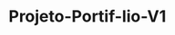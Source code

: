 # Projeto-Portif-lio-V1


<!DOCTYPE html>
<html lang="pt-br">

<head>
    <meta charset="UTF-8">
    <meta http-equiv="X-UA-Compatible" content="IE=edge">
    <meta name="viewport" content="width=device-width, initial-scale=1.0">
    <link rel="stylesheet" href="css/style.css">
    <style>
        /* GLOBAL */

@import url("https://fonts.googleapis.com/css2?family=Rubik:wght@300&display=swap");

body {
  font-family: "Rubik", Arial, sans-serif;
  margin: 0px;
  color: #141414;
}

h1,
h2,
h3,
p {
  margin: 0px;
  padding: 0px;
  list-style: none;
}

ul {
  margin: 0px;
  padding: 0px;
  list-style: none;
}

img {
  max-width: 100%;
  display: block;
}

.subtitulo {
  font-size: 5rem;
  line-height: 1;
  text-transform: uppercase;
}

@media (max-width: 800px) {
  .subtitulo {
    font-size: 3rem;
    text-transform: capitalize;
    max-width: initial !important;
  }
}

/* HEADER */

.header {
  max-width: 1200px;
  padding: 40px 20px;
  margin: 0 auto;
  display: flex;
  justify-content: space-between;
  align-items: center;
}

.header-menu {
  display: flex;
  flex-wrap: wrap;
  gap: 10px;
  justify-content: center;
}

.header-menu a {
  font-size: 1.125rem;
  line-height: 1.3;
  padding: 10px 20px;
  text-decoration: none;
  color: #141414;
  display: block;
}

@media (max-width: 800px) {
  .header {
    flex-direction: column;
    gap: 40px;
    padding: 20px;
  }

  .header a {
    background: #f5f5f5;
    border-radius: 4px;
  }
}

/* INTRODUÇÃO */

.introducao {
  max-width: 1200px;
  padding: 40px 20px;
  margin: 0 auto;
  display: grid;
  grid-template-columns: 1fr 2fr;
  gap: 100px;
  align-items: center;
}

.introducao h1 {
  font-size: 4.5rem;
  line-height: 1.125;
  margin-bottom: 30px;
  position: relative;
}

.introducao h1::before {
  content: "";
  display: block;
  width: 130px;
  height: 100px;
  background: url("/img/Detalhe.svg") no-repeat center;
  position: absolute;
  top: -20px;
  left: -50px;
  z-index: -1;
}

.introducao p {
  font-size: 1.5rem;
  color: #525252;
}

@media (max-width: 1000px) {
  .introducao h1 {
    font-size: 3rem;
  }
}

@media (max-width: 800px) {
  .introducao {
    grid-template-columns: 1fr 1fr;
    gap: 40px;
    font-size: 2rem;
  }
  
  .introducao h1::before {
    width: 30px;
    height: 10px;
    left: 0px;
  }
}

@media (max-width: 400px) {
  .introducao {
    grid-template-columns: 1fr;
  }

  .introducao img {
    display: none;
  }
}

/* EXPERIENCIA */

.projetos {
  max-width: 1200px;
  padding: 40px 20px;
  margin: 0 auto;
  display: grid;
  grid-template-columns: 1fr 2fr;
  gap: 100px;
}

.projetos .subtitulo {
  color: #e0e0e0;
}

.projetos-texto {
  font-size: 1.5rem;
  line-height: 1.33;
  max-width: 40ch;
  margin-bottom: 60px;
  color: #525252;
}

.projetos-texto strong {
  color: #141414;
}

.empresa {
  display: grid;
  grid-template-columns: 1fr 1fr;
  gap: 10px 20px;
  padding: 20px;
  background: #f5f5f5;
  margin-bottom: 20px;
  border-radius: 4px;
  position: relative;
}

.empresa::before {
  content: "";
  display: block;
  width: 4px;
  height: 20px;
  background: linear-gradient(#99f9f9, #0085ff);
  position: absolute;
  top: 20px;
  left: -4px;
}

.empresa-ano {
  position: absolute;
  top: 22px;
  left: -100px;
  text-align: right;
  width: 80px;
  color: #525252;
  font-size: 0.875rem;
}

.empresa-titulo {
  font-size: 1.12rem;
  line-height: 1.1;
  font-weight: bold;
}

.empresa-texto {
  font-size: 0.875rem;
  line-height: 1.4;
  color: #525252;
}

.empresa-habilidade {
  display: flex;
  flex-wrap: wrap;
  gap: 10px;
  align-content: start;
}

.empresa-habilidade li {
  font-size: 0.875rem;
  line-height: 1.4;
  border-radius: 4px;
  background: #fff;
  padding: 5px 10px;
}

@media (max-width: 800px) {
  .projetos {
    grid-template-columns: 1fr;
    gap: 40px;
  }

  .projetos .subtitulo {
    color: #141414;
  }

  .projetos-texto {
    font-size: 1.25rem;
  }

  .empresa-ano {
    position: initial;
    order: 1;
    width: initial;
    text-align: left;
  }

  .empresa-ano {
    content: "Ano";
  }
}

@media (max-width: 400px) {
  .empresa {
    grid-template-columns: 1fr;
  }
}

/* FORMACAO */

.formacao {
  background: #141414;
  color: white;
}

.formacao-container {
  max-width: 1200px;
  padding: 120px 20px;
  margin: 0 auto;
  display: grid;
  grid-template-columns: 1fr 2fr;
  gap: 100px;
  position: relative;
}

.formacao-container::after {
  content: "";
  display: block;
  width: 130px;
  height: 100px;
  background: url(../img/Detalhe.svg) no-repeat center;
  position: absolute;
  bottom: -50px;
  left: 20px;
}

.formacao .subtitulo {
  color: #000000;
  max-width: 5ch;
}

.formacao-texto {
  font-size: 1.5rem;
  line-height: 1.33;
  max-width: 40ch;
  margin-bottom: 60px;
  color: #a3a3a3;
}

.formacao-texto strong {
  color: #fff;
}

.faculdade-lista {
  display: flex;
  flex-wrap: wrap;
  gap: 20px;
  margin-bottom: 60px;
}

.faculdade {
  flex: 1;
  background: #000;
  padding: 20px;
  border-radius: 4px;
  display: flex;
  flex-direction: column;
}

.faculdade-tipo {
  font-size: .875rem;
  text-transform: uppercase;
  color: #a3a3a3;
  margin-bottom: 10px;
}

.faculdade-curso {
  flex: 1;
  font-size: 1.125rem;
  line-height: 1.4;
  margin-bottom: 40px;
  position: relative;
}

.faculdade-curso::before {
  content: "";
  display: block;
  width: 4px;
  height: 20px;
  background: linear-gradient(#99f9f9, #0085ff);
  position: absolute;
  left: -24px;
}

.faculdade-instituicao {
  font-size: 1.125rem;
  color: #a3a3a3;
}

.cursos {
  margin-bottom: 60px;
}

.formacao-extra h3 {
  font-size: .875rem;
  line-height: 1.4;
  color: #8f8f8f;
  text-transform: uppercase;
  margin-bottom: 30px;
  position: relative;
}

.formacao-extra h3::before {
  display: block;
  content: "";
  width: 24px;
  height: 24px;
  position: absolute;
  left: -36px;
  top: -4px;
}

.cursos h3::before {
  background: url(/img/cursos.svg) no-repeat center center;
}

.idiomas h3::before {
  background: url(/img/idioma.svg) no-repeat center center;
}

.formacao-extra li {
  font-size: 1.125rem;
  line-height: 1.1;
  margin-bottom: 20px;
}

.formacao-extra span {
  color: #8f8f8f;
}

.cursos li {
  display: flex;
  justify-content: space-between;
}

@media (max-width: 800px) {
  .formacao-container {
    grid-template-columns: 1fr;
    padding: 60px 20px;
    gap: 40px;
  }

  .formacao .subtitulo {
    color: #fff;
  }

  .formacao-texto {
    font-size: 1.25rem;
  }

  .formacao-extra h3::before {
    position: initial;
    margin-bottom: 10px;
  }
}

/* FOOTER */

.footer {
  background: #000;
}

.footer-container {
  max-width: 1200px;
  padding: 120px 20px 60px 20px;
  margin: 0 auto;
  display: grid;
  grid-template-columns: 1fr 2fr;
  gap: 100px;
  align-items: center;
}

.footer-texto {
  font-size: 1.5rem;
  line-height: 1.33;
  color: #cccccc;
}

.footer-contato li {
  font-weight: bold;
  font-size: 2.25rem;
  line-height: 1.1;
  color: #ffffff;
  margin-bottom: 30px;
}

.footer-contato li a {
  color: #ffffff;
}

.footer-copy {
  grid-column: 1 / -1;
  font-size: 1.125rem;
  color: #8f8f8f;
}

@media (max-width: 800px) {
  .footer-container {
    grid-template-columns: 1fr;
    gap: 40px;
  }

  .footer-contato li {
    font-size: 1.5rem;
  }
}















    </style>
    <title>Guilherme Bastidas</title>
</head>

<body>
    <header class="header">

        <a href="index.html"><img src="img/Guilherme Bastidas.svg" alt=""></a>

        <nav>
            <ul class="header-menu">
                <li><a href="#projetos">Projetos</a></li>
                <li><a href="#formacao">Formação</a></li>
                <li><a href="#contato">Contato</a></li>
            </ul>
        </nav>
    </header>

    <main class="introducao">

        <img src="img/Perfil.png" alt="eu mesmo">

        <div>
            <h1>Desenvolvedor<br>Front-End &<br> UI Design</h1>
            <p>Localizado em Itu/Sp</p>
        </div>
    </main>
    
    <section class="projetos" id="projetos" aria-label="Projetos">
        <h2 class="subtitulo">Projetos</h2>
        <div>
            <p class="projetos-texto">Desenvolvo pequenos projetos como o Bikcraft utilizando apenas <strong>HTML</strong>, <strong>CSS</strong> e <strong>JavaScript</strong>. Atualmente me foi dada a oportunidade de <strong>recriar o site da empresa</strong> a qual orgulhosamente faço parte.</p>

            <div class="empresa">
                <span class="empresa-ano">2020 - atual</span>
                <h3 class="empresa-titulo">Caldlaser</h3>
                <span class="empresa-titulo">Helpdesk</span>
                <p class="empresa-texto">Trabalho como Helpdesk na empresa Caldlaser, trabalho cuidando da parte de infra da empresa, que diz respeito a situações que envolvem hardware. Minhas funções vão desde a preventiva dos computadores, resolver problemas com impressoras, e-mails, instalar programas e softwares.</p>
                <ul class="empresa-habilidade">
                    <li>Infraestrutura</li>
                    <li>Apontamento de Horas</li>
                    <li>Instalação de Porgramas</li>
                    <li>Preventiva das Máquinas</li>
                </ul>
            </div>

            <div class="empresa">
                <span class="empresa-ano">2022</span>
                <h3 class="empresa-titulo">Serviço Social</h3>
                <span class="empresa-titulo">Programador WEB</span>
                <p class="empresa-texto">No projeto do site SERVIÇO SOCIAL, eu e mais alguns amigos de faculdade desenvolvemos um projeto de um site, que faria um senso na cidade de Salto/Sp, para coletar dados através de um formulário e atraves da coleta desses dados gerou gráficos.</p>
                <ul class="empresa-habilidade">
                    <li>HTML</li>
                    <li>CSS</li>
                    <li>JavaScript</li>
                    <li>PHP</li>
                </ul>
            </div>

            <div class="empresa">
                <span class="empresa-ano">2023</span>
                <h3 class="empresa-titulo">Bikcraft</h3>
                <span class="empresa-titulo">Programador WEB</span>
                <p class="empresa-texto">Bikcraft foi um site criado atraves do curso de HTML e CSS da Origamid, no qual criamos um site para vendas de Bicicletas.</p>
                <ul class="empresa-habilidade">
                    <li>HTML</li>
                    <li>CSS</li>
                    <li>JavaScript</li>
                </ul>
            </div>

        </div>
    </section>

    <section class="formacao" id="formacao" aria-label="Formação">
        <div class="formacao-container">
            <h2 class="subtitulo">Formação</h2>

            <div>
                <p class="formacao-texto">
                    Minha mais recente experiência foi o <strong>curso</strong> que fiz na origamid de <strong>HTML e CSS</strong>. Além disso me mantenho sempre atualizado com cursos online envolvendo minha área.
                </p>

                <ul class="faculdade-lista">
                    <li class="faculdade">
                        <span class="faculdade-tipo">Tecnólogo</span>
                        <h3 class="faculdade-curso">Recursos Humanos</h3>
                        <span class="faculdade-instituicao">CEUNSP</span>
                    </li>
                    <li class="faculdade">
                        <span class="faculdade-tipo">Graduação</span>
                        <h3 class="faculdade-curso">Ánalise e Desenvolvimento de Sistemas</h3>
                        <span class="faculdade-instituicao">CEUNSP</span>
                    </li>
                </ul>

                <div class="formacao-extra">
                    <div class="cursos">
                        <h3>Cursos Intensivos</h3>
                        <ul>
                            <li>UX Design & UI Design <span>56h</span></li>
                            <li>Front End para Iniciantes <span>72h</span></li>
                        </ul>
                    </div>

                    <div class="idiomas">
                        <h3>Idiomas</h3>
                        <ul>
                            <li>Inglês <span>/ Fluente</span></li>
                        </ul>
                    </div>
                </div>
            </div>
        </div>
    </section>

    <footer class="footer" id="contato">
        <div class="footer-container">
            <p class="footer-texto">
                Estou disponível para novos projetos no momento. Entre em contato comigo e marcamos uma conversa.
            </p>
            <ul class="footer-contato">
                <li>bastidas.guilherme@gmail.com</li>
                <li>+55 11 97694-9046</li>
                <li><a href="/">@guibaastiidas</a></li>
            </ul>
            <p class="footer-copy">Guilherme. &copy; Alguns direitos reservados.</p>
        </div>
    </footer>

</body>

</html>
